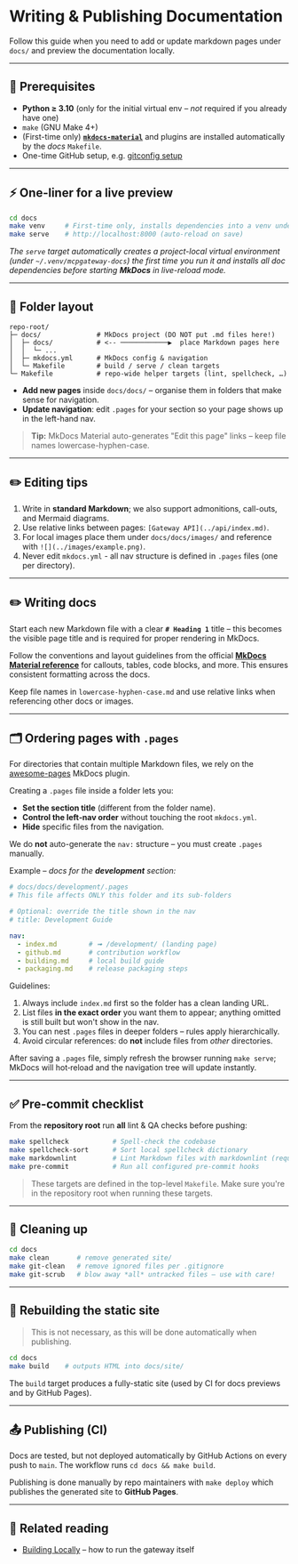 # Writing & Publishing Documentation

Follow this guide when you need to add or update markdown pages under `docs/` and preview the documentation locally.

---

## 🧩 Prerequisites

* **Python ≥ 3.10** (only for the initial virtual env – *not* required if you already have one)
* `make` (GNU Make 4+)
* (First-time only) **[`mkdocs-material`](https://squidfunk.github.io/mkdocs-material/)** and plugins are installed automatically by the *docs* `Makefile`.
* One-time GitHub setup, e.g. [gitconfig setup](./github.md#16-personal-git-configuration-recommended)

---

## ⚡ One-liner for a live preview

```bash
cd docs
make venv     # First-time only, installs dependencies into a venv under `~/.venv/mcpgateway-docs`
make serve    # http://localhost:8000 (auto-reload on save)
```

*The `serve` target automatically creates a project-local virtual environment (under `~/.venv/mcpgateway-docs`) the first time you run it and installs all doc dependencies before starting **MkDocs** in live-reload mode.*

---

## 📂 Folder layout

```text
repo-root/
├─ docs/              # MkDocs project (DO NOT put .md files here!)
│  ├─ docs/           # <-- ────────────▶  place Markdown pages here
│  │  └─ ...
│  ├─ mkdocs.yml      # MkDocs config & navigation
│  └─ Makefile        # build / serve / clean targets
└─ Makefile           # repo-wide helper targets (lint, spellcheck, …)
```

* **Add new pages** inside `docs/docs/` – organise them in folders that make sense for navigation.
* **Update navigation**: edit `.pages` for your section so your page shows up in the left-hand nav.

> **Tip:** MkDocs Material auto-generates "Edit this page" links – keep file names lowercase-hyphen-case.

---

## ✏️ Editing tips

1. Write in **standard Markdown**; we also support admonitions, call-outs, and Mermaid diagrams.
2. Use relative links between pages: `[Gateway API](../api/index.md)`.
3. For local images place them under `docs/docs/images/` and reference with `![](../images/example.png)`.
4. Never edit `mkdocs.yml` - all nav structure is defined in `.pages` files (one per directory).

---

## ✏️ Writing docs

Start each new Markdown file with a clear **`# Heading 1`** title – this becomes the visible page title and is required for proper rendering in MkDocs.

Follow the conventions and layout guidelines from the official **[MkDocs Material reference](https://squidfunk.github.io/mkdocs-material/reference/)** for callouts, tables, code blocks, and more. This ensures consistent formatting across the docs.

Keep file names in `lowercase-hyphen-case.md` and use relative links when referencing other docs or images.

---

## 🗂️ Ordering pages with `.pages`

For directories that contain multiple Markdown files, we rely on the [awesome-pages](https://henrywhitaker3.github.io/mkdocs-material-dark-theme/plugins/awesome-pages/) MkDocs plugin.

Creating a `.pages` file inside a folder lets you:

* **Set the section title** (different from the folder name).
* **Control the left‑nav order** without touching the root `mkdocs.yml`.
* **Hide** specific files from the navigation.

We do **not** auto-generate the `nav:` structure – you must create `.pages` manually.

Example – *docs for the **development** section:*

```yaml
# docs/docs/development/.pages
# This file affects ONLY this folder and its sub‑folders

# Optional: override the title shown in the nav
# title: Development Guide

nav:
  - index.md        # ➟ /development/ (landing page)
  - github.md       # contribution workflow
  - building.md     # local build guide
  - packaging.md    # release packaging steps
```

Guidelines:

1. Always include `index.md` first so the folder has a clean landing URL.
2. List files **in the exact order** you want them to appear; anything omitted is still built but won't show in the nav.
3. You can nest `.pages` files in deeper folders – rules apply hierarchically.
4. Avoid circular references: do **not** include files from *other* directories.

After saving a `.pages` file, simply refresh the browser running `make serve`; MkDocs will hot‑reload and the navigation tree will update instantly.

---



## ✅ Pre-commit checklist

From the **repository root** run **all** lint & QA checks before pushing:

```bash
make spellcheck           # Spell-check the codebase
make spellcheck-sort      # Sort local spellcheck dictionary
make markdownlint         # Lint Markdown files with markdownlint (requires markdownlint-cli)
make pre-commit           # Run all configured pre-commit hooks
```

> These targets are defined in the top-level `Makefile`. Make sure you're in the repository root when running these targets.

---

## 🧹 Cleaning up

```bash
cd docs
make clean       # remove generated site/
make git-clean   # remove ignored files per .gitignore
make git-scrub   # blow away *all* untracked files – use with care!
```

---

## 🔄 Rebuilding the static site

> This is not necessary, as this will be done automatically when publishing.

```bash
cd docs
make build    # outputs HTML into docs/site/
```

The `build` target produces a fully-static site (used by CI for docs previews and by GitHub Pages).

---

## 📤 Publishing (CI)

Docs are tested, but not deployed automatically by GitHub Actions on every push to `main`. The workflow runs `cd docs && make build`.

Publishing is done manually by repo maintainers with `make deploy` which publishes the generated site to **GitHub Pages**.

---

## 🔗 Related reading

* [Building Locally](building.md) – how to run the gateway itself
